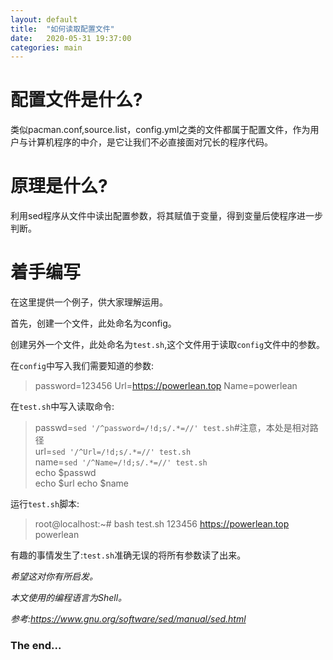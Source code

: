 ```yaml
---
layout: default
title:  "如何读取配置文件"
date:   2020-05-31 19:37:00
categories: main
---
```

# 配置文件是什么?

类似pacman.conf,source.list，config.yml之类的文件都属于配置文件，作为用户与计算机程序的中介，是它让我们不必直接面对冗长的程序代码。

# 原理是什么?

利用sed程序从文件中读出配置参数，将其赋值于变量，得到变量后使程序进一步判断。

# 着手编写

在这里提供一个例子，供大家理解运用。

首先，创建一个文件，此处命名为config。

创建另外一个文件，此处命名为`test.sh`,这个文件用于读取`config`文件中的参数。

在`config`中写入我们需要知道的参数:

> password=123456
Url=https://powerlean.top
Name=powerlean

在`test.sh`中写入读取命令:

> passwd=`sed '/^password=/!d;s/.*=//' test.sh`#注意，本处是相对路径  
url=`sed '/^Url=/!d;s/.*=//' test.sh`  
name=`sed '/^Name=/!d;s/.*=//' test.sh`  
echo $passwd  
echo $url 
echo $name

运行`test.sh`脚本:

> root@localhost:~# bash test.sh
123456
https://powerlean.top
powerlean 

有趣的事情发生了:`test.sh`准确无误的将所有参数读了出来。

*希望这对你有所启发。*

*本文使用的编程语言为Shell。*

*参考:https://www.gnu.org/software/sed/manual/sed.html*

### The end...
